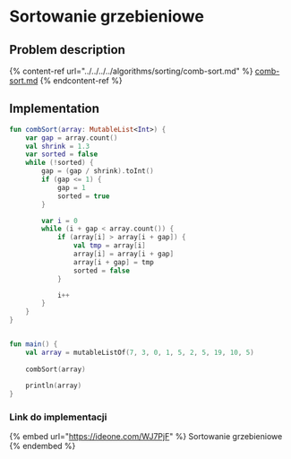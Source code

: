 # Sortowanie grzebieniowe

## Problem description

{% content-ref url="../../../../algorithms/sorting/comb-sort.md" %}
[comb-sort.md](../../../../algorithms/sorting/comb-sort.md)
{% endcontent-ref %}

## Implementation

```kotlin
fun combSort(array: MutableList<Int>) {
    var gap = array.count()
    val shrink = 1.3
    var sorted = false
    while (!sorted) {
        gap = (gap / shrink).toInt()
        if (gap <= 1) {
            gap = 1
            sorted = true
        }

        var i = 0
        while (i + gap < array.count()) {
            if (array[i] > array[i + gap]) {
                val tmp = array[i]
                array[i] = array[i + gap]
                array[i + gap] = tmp
                sorted = false
            }

            i++
        }
    }
}


fun main() {
    val array = mutableListOf(7, 3, 0, 1, 5, 2, 5, 19, 10, 5)
    
    combSort(array)
        
    println(array)
}
```

### Link do implementacji

{% embed url="https://ideone.com/WJ7PjF" %}
Sortowanie grzebieniowe
{% endembed %}
